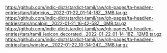 https://github.com/indic-dict/stardict-tamil/raw/gh-pages/ta-head/en-entries/tars/fabricius__2022-01-22_01-14-18Z__3MB.tar.gz  
https://github.com/indic-dict/stardict-tamil/raw/gh-pages/ta-head/en-entries/tars/mcalpin__2022-01-21_16-42-58Z__0MB.tar.gz  
https://github.com/indic-dict/stardict-tamil/raw/gh-pages/ta-head/en-entries/tars/tamil_lexicon_decorated__2022-01-22_01-14-18Z__12MB.tar.gz  
https://github.com/indic-dict/stardict-tamil/raw/gh-pages/ta-head/en-entries/tars/winslow__2022-01-22_10-34-24Z__3MB.tar.gz  
